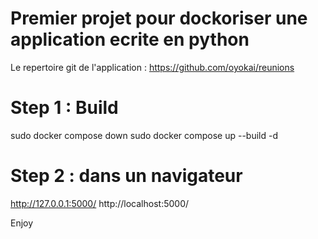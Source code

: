 # Premier projet pour dockoriser une application ecrite en python

Le repertoire git de l'application : https://github.com/oyokai/reunions 

# Step 1 : Build 

sudo docker compose down
sudo docker compose up --build -d

# Step 2 : dans un navigateur 

http://127.0.0.1:5000/
http://localhost:5000/


Enjoy 
